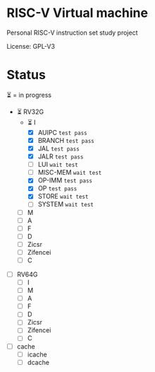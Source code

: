 # RISC-V Virtual machine
Personal RISC-V instruction set study project

License: GPL-V3

# Status

⏳ = in progress

- ⏳ RV32G
  - ⏳ I
    - [x] AUIPC `test pass`
    - [x] BRANCH `test pass`
    - [x] JAL `test pass`
    - [x] JALR `test pass`
    - [ ] LUI `wait test`
    - [ ] MISC-MEM `wait test`
    - [x] OP-IMM `test pass`
    - [x] OP `test pass`
    - [x] STORE `wait test`
    - [ ] SYSTEM `wait test`
  - [ ] M
  - [ ] A
  - [ ] F
  - [ ] D
  - [ ] Zicsr
  - [ ] Zifencei
  - [ ] C
- [ ] RV64G
  - [ ] I
  - [ ] M
  - [ ] A
  - [ ] F
  - [ ] D
  - [ ] Zicsr
  - [ ] Zifencei
  - [ ] C
- [ ] cache
  - [ ] icache
  - [ ] dcache
